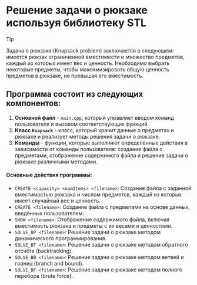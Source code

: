 # Решение задачи о рюкзаке используя библиотеку STL

> [!TIP]
> Задача о рюкзаке (Knapsack problem) заключается в следующем: имеется рюкзак ограниченной вместимости и множество предметов, каждый из которых имеет вес и ценность. Необходимо выбрать некоторые предметы, чтобы максимизировать общую ценность предметов в рюкзаке, не превышая его вместимость.

## Программа состоит из следующих компонентов:
1. **Основной файл** - `main.cpp`, который управляет вводом команд пользователя и вызовом соответствующих функций.
2. **Класс `Knapsack`** - класс, который хранит данные о предметах и рюкзаке и реализует методы решения задачи о рюкзаке.
3. **Команды** - функции, которые выполняют определённые действия в зависимости от команды пользователя: создание файла с предметами, отображение содержимого файла и решение задачи о рюкзаке различными методами.

#### Основные действия программы:
- `CREATE <capacity> <numItems> <filename>`: Создание файла с заданной вместимостью рюкзака и числом предметов, каждый из которых имеет случайный вес и ценность.
-  `CREATE <filename>`: Создание файла с предметами на основе данных, введённых пользователем.
- `SHOW <filename>`: Отображение содержимого файла, включая вместимость рюкзака и предметы с их весами и ценностями.
- `SOLVE_DP <filename>`: Решение задачи о рюкзаке методом динамического программирования.
- `SOLVE_BT <filename>`: Решение задачи о рюкзаке методом обратного отсчёта (backtracking).
- `SOLVE_BB <filename>`: Решение задачи о рюкзаке методом ветвей и границ (branch and bound).
- `SOLVE_BF <filename>`: Решение задачи о рюкзаке методом полного перебора (brute force).

